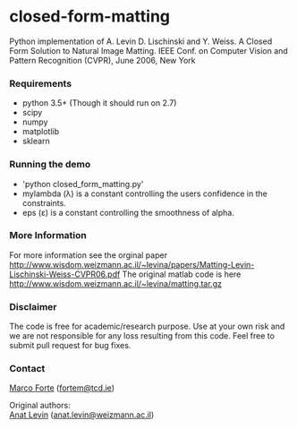 # closed-form-matting
Python implementation of A. Levin D. Lischinski and Y. Weiss. A Closed Form Solution to Natural Image Matting.  IEEE Conf. on Computer Vision and Pattern Recognition (CVPR), June 2006, New York 

### Requirements
- python 3.5+ (Though it should run on 2.7)
- scipy
- numpy
- matplotlib
- sklearn

### Running the demo
- 'python closed_form_matting.py'
- mylambda (λ) is a constant controlling the users confidence in the constraints.
- eps (ε) is a constant controlling the smoothness of alpha.

### More Information

For more information see the orginal paper  http://www.wisdom.weizmann.ac.il/~levina/papers/Matting-Levin-Lischinski-Weiss-CVPR06.pdf
The original matlab code is here http://www.wisdom.weizmann.ac.il/~levina/matting.tar.gz

### Disclaimer

The code is free for academic/research purpose. Use at your own risk and we are not responsible for any loss resulting from this code. Feel free to submit pull request for bug fixes.

### Contact 
[Marco Forte](https://marcoforte.github.io/) (fortem@tcd.ie)  

Original authors:  
[Anat Levin](http://www.wisdom.weizmann.ac.il/~levina/) (anat.levin@weizmann.ac.il)
